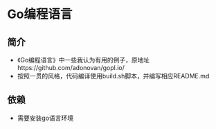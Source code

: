 # Go编程语言

## 简介
- 《Go编程语言》中一些我认为有用的例子，原地址https://github.com/adonovan/gopl.io/
- 按照一贯的风格，代码编译使用build.sh脚本，并编写相应README.md

## 依赖
- 需要安装go语言环境
